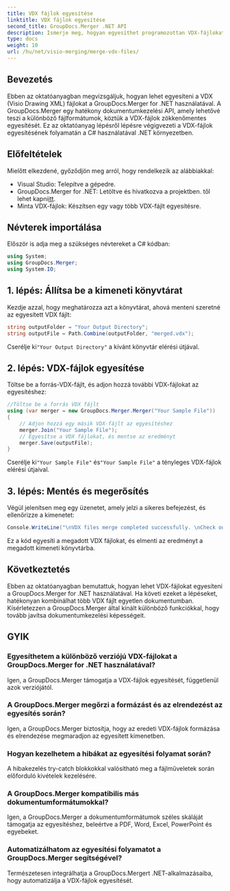 ```yaml
---
title: VDX fájlok egyesítése
linktitle: VDX fájlok egyesítése
second_title: GroupDocs.Merger .NET API
description: Ismerje meg, hogyan egyesíthet programozottan VDX-fájlokat a GroupDocs.Merger for .NET használatával. Ez az oktatóanyag lépésről lépésre nyújt útmutatót.
type: docs
weight: 10
url: /hu/net/visio-merging/merge-vdx-files/
---
```

## Bevezetés
Ebben az oktatóanyagban megvizsgáljuk, hogyan lehet egyesíteni a VDX (Visio Drawing XML) fájlokat a GroupDocs.Merger for .NET használatával. A GroupDocs.Merger egy hatékony dokumentumkezelési API, amely lehetővé teszi a különböző fájlformátumok, köztük a VDX-fájlok zökkenőmentes egyesítését. Ez az oktatóanyag lépésről lépésre végigvezeti a VDX-fájlok egyesítésének folyamatán a C# használatával .NET környezetben.
## Előfeltételek
Mielőtt elkezdené, győződjön meg arról, hogy rendelkezik az alábbiakkal:
- Visual Studio: Telepítve a gépedre.
-  GroupDocs.Merger for .NET: Letöltve és hivatkozva a projektben. től lehet kapni[itt](https://releases.groupdocs.com/merger/net/).
- Minta VDX-fájlok: Készítsen egy vagy több VDX-fájlt egyesítésre.

## Névterek importálása
Először is adja meg a szükséges névtereket a C# kódban:
```csharp
using System; 
using GroupDocs.Merger;
using System.IO;
```
## 1. lépés: Állítsa be a kimeneti könyvtárat
Kezdje azzal, hogy meghatározza azt a könyvtárat, ahová menteni szeretné az egyesített VDX fájlt:
```csharp
string outputFolder = "Your Output Directory";
string outputFile = Path.Combine(outputFolder, "merged.vdx");
```
 Cserélje ki`"Your Output Directory"` a kívánt könyvtár elérési útjával.
## 2. lépés: VDX-fájlok egyesítése
Töltse be a forrás-VDX-fájlt, és adjon hozzá további VDX-fájlokat az egyesítéshez:
```csharp
//Töltse be a forrás VDX fájlt
using (var merger = new GroupDocs.Merger.Merger("Your Sample File"))
{
    // Adjon hozzá egy másik VDX-fájlt az egyesítéshez
    merger.Join("Your Sample File");
    // Egyesítse a VDX fájlokat, és mentse az eredményt
    merger.Save(outputFile);
}
```
 Cserélje ki`"Your Sample File"` és`"Your Sample File"` a tényleges VDX-fájlok elérési útjaival.
## 3. lépés: Mentés és megerősítés
Végül jelenítsen meg egy üzenetet, amely jelzi a sikeres befejezést, és ellenőrizze a kimenetet:
```csharp
Console.WriteLine("\nVDX files merge completed successfully. \nCheck output in {0}", outputFolder);
```
Ez a kód egyesíti a megadott VDX fájlokat, és elmenti az eredményt a megadott kimeneti könyvtárba.

## Következtetés
Ebben az oktatóanyagban bemutattuk, hogyan lehet VDX-fájlokat egyesíteni a GroupDocs.Merger for .NET használatával. Ha követi ezeket a lépéseket, hatékonyan kombinálhat több VDX fájlt egyetlen dokumentumban. Kísérletezzen a GroupDocs.Merger által kínált különböző funkciókkal, hogy tovább javítsa dokumentumkezelési képességeit.

## GYIK
### Egyesíthetem a különböző verziójú VDX-fájlokat a GroupDocs.Merger for .NET használatával?
Igen, a GroupDocs.Merger támogatja a VDX-fájlok egyesítését, függetlenül azok verziójától.
### A GroupDocs.Merger megőrzi a formázást és az elrendezést az egyesítés során?
Igen, a GroupDocs.Merger biztosítja, hogy az eredeti VDX-fájlok formázása és elrendezése megmaradjon az egyesített kimenetben.
### Hogyan kezelhetem a hibákat az egyesítési folyamat során?
A hibakezelés try-catch blokkokkal valósítható meg a fájlműveletek során előforduló kivételek kezelésére.
### A GroupDocs.Merger kompatibilis más dokumentumformátumokkal?
Igen, a GroupDocs.Merger a dokumentumformátumok széles skáláját támogatja az egyesítéshez, beleértve a PDF, Word, Excel, PowerPoint és egyebeket.
### Automatizálhatom az egyesítési folyamatot a GroupDocs.Merger segítségével?
Természetesen integrálhatja a GroupDocs.Mergert .NET-alkalmazásaiba, hogy automatizálja a VDX-fájlok egyesítését.